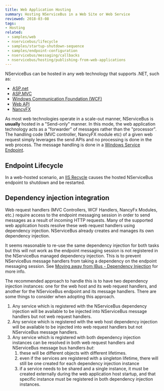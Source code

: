 ```yaml
---
title: Web Application Hosting
summary: Hosting NServiceBus in a Web Site or Web Service
reviewed: 2018-03-08
tags:
- Hosting
related:
 - samples/web
 - nservicebus/lifecycle
 - samples/startup-shutdown-sequence
 - samples/endpoint-configuration
 - nservicebus/messaging/callbacks
 - nservicebus/hosting/publishing-from-web-applications
---
```



NServiceBus can be hosted in any web technology that supports .NET, such as:

 * [ASP.net](https://www.asp.net/get-started/websites)
 * [ASP.MVC](https://www.asp.net/mvc)
 * [Windows Communication Foundation (WCF)](https://docs.microsoft.com/en-us/dotnet/framework/wcf/whats-wcf)
 * [Web API](https://www.asp.net/web-api)
 * [NancyFX](http://nancyfx.org/)


As most web technologies operate in a scale-out manner, NServiceBus is **usually** hosted in a "Send-only" manner. In this mode, the web application technology acts as a "forwarder" of messages rather than the "processor". The handling code (MVC controller, NancyFX module etc) of a given web request simply leverages the  send APIs and no processing is done in the web process. The message handling is done in a [Windows Service Endpoint](windows-service.md).


## Endpoint Lifecycle

In a web-hosted scenario, an [IIS Recycle](https://msdn.microsoft.com/en-us/library/ms525803.aspx) causes the hosted NServiceBus endpoint to shutdown and be restarted.


## Dependency injection integration

Web request handlers (MVC Controllers, WCF Handlers, NancyFx Modules, etc.) require access to the endpoint messaging session in order to send messages as a result of incoming HTTP requests. Many of the supported web application hosts resolve these web request handlers using dependency injection. NServiceBus already creates and manages its own dependency injection. 

It seems reasonable to re-use the same dependency injection for both tasks but this will not work as the endpoint messaging session is not registered in the NServiceBus managed dependency injection. This is to prevent NServiceBus message handlers from taking a dependency on the endpoint messaging session. See [Moving away from IBus - Dependency Injection](/nservicebus/upgrades/5to6/moving-away-from-ibus.md#dependency-injection) for more info. 

The recommended approach to handle this is to have two dependency injection instances: one for the web host and its web request handlers, and another for the NServiceBus endpoint and its message handlers. There are some things to consider when adopting this approach.

 1. Any service which is registered with the NServiceBus dependency injection will be available to be injected into NServiceBus message handlers but not web request handlers.
 1. Any service which is registered with the web host dependency injection will be available to be injected into web request handlers but not NServiceBus message handlers.
 1. Any service which is registered with both dependency injection instances can be resolved in both web request handlers and NServiceBus message bus handlers _but_:
    1. these will be different objects with different lifetimes.
    1. even if the services are registered with a singleton lifetime, there will still be one created for each dependency injection instance
    1. if a service needs to be shared and a single instance, it must be created externally during the web application host startup, and that specific instance must be registered in both dependency injection instances.
